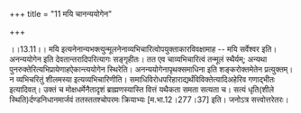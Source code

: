 +++
title = "11 मयि चानन्ययोगेन"

+++
  
  
।।13.11।। मयि
इत्यनेनान्यभक्त्युन्मूलनेनाव्यभिचारित्वोपयुक्ताकारविवक्षामाह -- मयि
सर्वेश्वर इति। अनन्ययोगेन इति देवतान्तरादिपरित्यागः सङ्गृहीतः। तत एव
चाव्यभिचारित्वं तन्मूलं स्थैर्यम्; अन्यथा
पुनरुक्तेरित्यभिप्रायेणाहऐकान्त्ययोगेन स्थिरेति। अनन्ययोगेनापृथक्समाधिना
इति शङ्करोक्तमेतेन प्रत्युक्तम्। न व्यभिचरितुं शीलमस्या
इत्यव्यभिचारिणीति। समाधिविरोधपरिहाराद्यर्थंविविक्तेत्यादिअहेरिव
गणाद्भीतः इत्यादिवत्। उक्तं च मोक्षधर्मेनैतादृशं ब्राह्मणस्यास्ति वित्तं
यथैकता समता सत्यता च। सत्यं धृति(शीले स्थिति)र्दण्डनिधानमार्जवं
ततस्ततश्चोपरमः क्रियाभ्यः \[म.भा.12।277।37\] इति। जनोऽत्र
सत्त्वोत्तरेतरः।  
  

